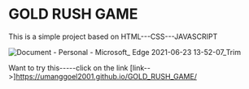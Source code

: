 # GOLD RUSH GAME
This is a simple project based on HTML---CSS---JAVASCRIPT

![Document - Personal - Microsoft_ Edge 2021-06-23 13-52-07_Trim](https://user-images.githubusercontent.com/63296710/123063783-56ceae80-d42b-11eb-9002-c90ce92da02f.gif)


Want to try this-----click on the link
[link-->]https://umanggoel2001.github.io/GOLD_RUSH_GAME/
